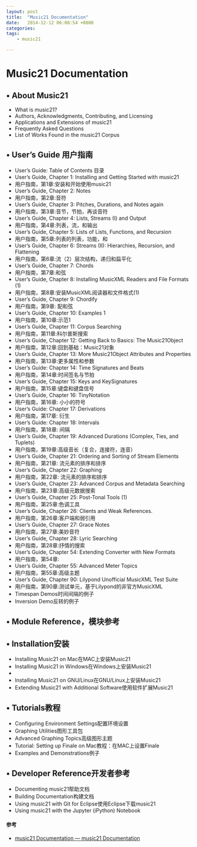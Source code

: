 ```yaml
---
layout: post
title:  "Music21 Documentation"
date:   2014-12-12 06:08:54 +0800
categories:  
tags: 
    - music21

---
```


# Music21 Documentation #

## •	About Music21   ##
*	What is music21?
*	Authors, Acknowledgments, Contributing, and Licensing
*	Applications and Extensions of music21
*	Frequently Asked Questions
*	List of Works Found in the music21 Corpus
## •	User’s Guide 用户指南 ##
*	User’s Guide: Table of Contents 目录
*	User’s Guide, Chapter 1: Installing and Getting Started with music21
*	用户指南，第1章:安装和开始使用music21
*	User’s Guide, Chapter 2: Notes 
*	用户指南，第2章:音符
*	User’s Guide, Chapter 3: Pitches, Durations, and Notes again 
*	用户指南，第3章:音节，节拍，再谈音符
*	User’s Guide, Chapter 4: Lists, Streams (I) and Output 
*	用户指南，第4章:列表，流，和输出
*	User’s Guide, Chapter 5: Lists of Lists, Functions, and Recursion
*	用户指南，第5章:列表的列表，功能，和
*	User’s Guide, Chapter 6: Streams (II): Hierarchies, Recursion, and Flattening
*	用户指南，第6章:流（2）层次结构，递归和扁平化
*	User’s Guide, Chapter 7: Chords
*	用户指南，第7章:和弦
*	User’s Guide, Chapter 8: Installing MusicXML Readers and File Formats (1)
*	用户指南，第8章:安装MusicXML阅读器和文件格式(1)
*	User’s Guide, Chapter 9: Chordify
*	用户指南，第9章: 配和弦
*	User’s Guide, Chapter 10: Examples 1
*	用户指南，第10章:示范1
*	User’s Guide, Chapter 11: Corpus Searching
*	用户指南，第11章:科尔普斯搜索
*	User’s Guide, Chapter 12: Getting Back to Basics: The Music21Object
*	用户指南，第12章:回到基础：Music21对象
*	User’s Guide, Chapter 13: More Music21Object Attributes and Properties
*	用户指南，第13章:更多属性和参数
*	User’s Guide: Chapter 14: Time Signatures and Beats
*	用户指南，第14章:时间签名与节拍
*	User’s Guide, Chapter 15: Keys and KeySignatures
*	用户指南，第15章:键盘和键盘信号
*	User’s Guide, Chapter 16: TinyNotation
*	用户指南，第16章: 小小的符号
*	User’s Guide: Chapter 17: Derivations
*	用户指南，第17章: 衍生
*	User’s Guide: Chapter 18: Intervals
*	用户指南，第18章: 间隔
*	User’s Guide, Chapter 19: Advanced Durations (Complex, Ties, and Tuplets)
*	用户指南，第19章:高级音长（复合，连接符，连音）
*	User’s Guide, Chapter 21: Ordering and Sorting of Stream Elements
*	用户指南，第21章: 流元素的排序和排序
*	User’s Guide, Chapter 22: Graphing 
*	用户指南，第22章: 流元素的排序和排序
*	User’s Guide, Chapter 23: Advanced Corpus and Metadata Searching
*	用户指南，第23章:高级元数据搜索
*	User’s Guide, Chapter 25: Post-Tonal Tools (1) 
*	用户指南，第25章:色调工具
*	User’s Guide, Chapter 26: Clients and Weak References.
*	用户指南，第26章:客户端和弱引用
*	User’s Guide, Chapter 27: Grace Notes
*	用户指南，第27章:美妙音符
*	User’s Guide, Chapter 28: Lyric Searching
*	用户指南，第28章:抒情的搜索
*	User’s Guide, Chapter 54: Extending Converter with New Formats
*	用户指南，第54章:
*	User’s Guide, Chapter 55: Advanced Meter Topics
*	用户指南，第55章:高级主题
*	User’s Guide, Chapter 90: Lilypond Unofficial MusicXML Test Suite
*	用户指南，第90章:测试单元，基于Lilypond的非官方MusicXML
*	Timespan Demos时间间隔的例子
*	Inversion Demo反转的例子
## •	Module Reference，模块参考 ##
## •	Installation安装 ##
*	Installing Music21 on Mac在MAC上安装Music21
*	Installing Music21 in Windows在Windows上安装Music21
*	
*	Installing Music21 on GNU/Linux在GNU/Linux上安装Music21
*	Extending Music21 with Additional Software使用软件扩展Music21
## •	Tutorials教程 ##
*	Configuring Environment Settings配置环境设置
*	Graphing Utilities图形工具包
*	Advanced Graphing Topics高级图形主题
*	Tutorial: Setting up Finale on Mac教程：在MAC上设置Finale
*	Examples and Demonstrations例子
## •	Developer Reference开发者参考 ##
*	Documenting music21帮助文档
*	Building Documentation构建文档
*	Using music21 with Git for Eclipse使用Eclipse下载music21
*	Using music21 with the Jupyter (iPython) Notebook


#### 参考 ####

* [music21 Documentation — music21 Documentation](http://web.mit.edu/music21/doc/)